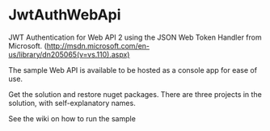JwtAuthWebApi
=============

JWT Authentication for Web API 2 using the JSON Web Token Handler from Microsoft. (http://msdn.microsoft.com/en-us/library/dn205065(v=vs.110).aspx)

The sample Web API is available to be hosted as a console app for ease of use.

Get the solution and restore nuget packages. There are three projects in the solution, with self-explanatory names.

See the wiki on how to run the sample